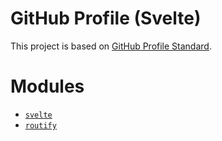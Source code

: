 # GitHub Profile (Svelte)

This project is based on [GitHub Profile Standard](https://github.com/gomespereira/gh-profile-standard).

# Modules

- [`svelte`](https://svelte.dev/)
- [`routify`](https://routify.dev/)